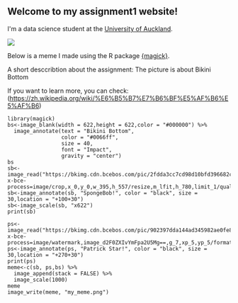 ## Welcome to my assignment1 website! 



I'm a data science student at the [University of Auckland](https://unidirectory.auckland.ac.nz/profile/a-fergusson).

![](meme.png)

Below is a meme I made using the R package [{magick}](https://cran.r-project.org/web/packages/magick/vignettes/intro.html).



A short desccribtion about  the assignment:
The picture is about Bikini Bottom

If you want to learn more, you can check:(https://zh.wikipedia.org/wiki/%E6%B5%B7%E7%B6%BF%E5%AF%B6%E5%AF%B6)



```
library(magick)
bs<-image_blank(width = 622,height = 622,color = "#000000") %>%
  image_annotate(text = "Bikini Bottom",
                 color = "#0066ff",
                 size = 40,
                 font = "Impact",
                 gravity = "center")
bs
sb<-image_read("https://bkimg.cdn.bcebos.com/pic/2fdda3cc7cd98d10bfd396682c3fb80e7bec9060?x-bce-process=image/crop,x_0,y_0,w_395,h_557/resize,m_lfit,h_780,limit_1/quality,Q_70/format,f_auto")
sb<-image_annotate(sb, "SpongeBob!", color = "black", size = 30,location = "+100+30")
sb<-image_scale(sb, "x622")
print(sb)

ps<-image_read("https://bkimg.cdn.bcebos.com/pic/902397dda144ad345982ae0fe8f01bf431adcaef2fa3?x-bce-process=image/watermark,image_d2F0ZXIvYmFpa2U5Mg==,g_7,xp_5,yp_5/format,f_auto")
ps<-image_annotate(ps, "Patrick Star!", color = "black", size = 30,location = "+270+30")
print(ps)
meme<-c(sb, ps,bs) %>%
  image_append(stack = FALSE) %>%
  image_scale(1000)
meme
image_write(meme, "my_meme.png")
```
